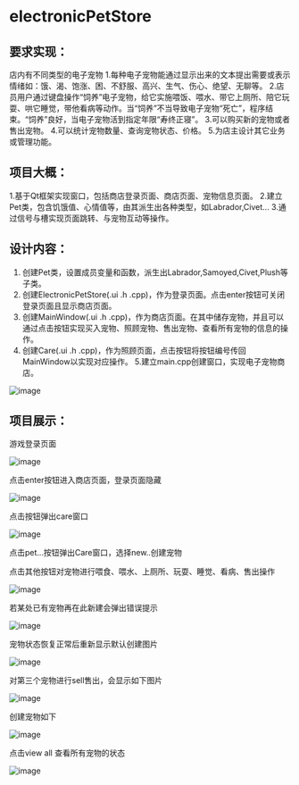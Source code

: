 # **electronicPetStore**
## **要求实现**： 
店内有不同类型的电子宠物
1.每种电子宠物能通过显示出来的文本提出需要或表示情绪如：饿、渴、饱涨、困、不舒服、高兴、生气、伤心、绝望、无聊等。
2.店员用户通过键盘操作“饲养”电子宠物，给它实施喂饭、喂水、带它上厕所、陪它玩耍、哄它睡觉，带他看病等动作。当“饲养”不当导致电子宠物“死亡”，程序结束。“饲养”良好，当电子宠物活到指定年限“寿终正寝”。
3.可以购买新的宠物或者售出宠物。
4.可以统计宠物数量、查询宠物状态、价格。
5.为店主设计其它业务或管理功能。
## **项目大概**：
1.基于Qt框架实现窗口，包括商店登录页面、商店页面、宠物信息页面。
2.建立Pet类，包含饥饿值、心情值等，由其派生出各种类型，如Labrador,Civet…
3.通过信号与槽实现页面跳转、与宠物互动等操作。
## **设计内容**：
1. 创建Pet类，设置成员变量和函数，派生出Labrador,Samoyed,Civet,Plush等子类。
2. 创建ElectronicPetStore(.ui .h .cpp)，作为登录页面。点击enter按钮可关闭登录页面且显示商店页面。
3. 创建MainWindow(.ui .h .cpp)，作为商店页面。在其中储存宠物，并且可以通过点击按钮实现买入宠物、照顾宠物、售出宠物、查看所有宠物的信息的操作。
4. 创建Care(.ui .h .cpp)，作为照顾页面，点击按钮将按钮编号传回MainWindow以实现对应操作。
5.建立main.cpp创建窗口，实现电子宠物商店。

![image](https://github.com/Jyue3390/electronicPetStore/assets/116416572/6d5b1fd4-3984-4dfb-a875-0ae29bd6b91e)
## **项目展示**：
游戏登录页面

![image](https://github.com/Jyue3390/electronicPetStore/assets/116416572/8e1fd7d9-88f4-424b-b202-ed328b368840)

 点击enter按钮进入商店页面，登录页面隐藏
 
 ![image](https://github.com/Jyue3390/electronicPetStore/assets/116416572/f0357c41-15d9-40f2-9c92-8be61d677a4b)
 
 点击按钮弹出care窗口

 ![image](https://github.com/Jyue3390/electronicPetStore/assets/116416572/fa8994c9-9baa-417b-a1c5-22bae9395b18)

点击pet...按钮弹出Care窗口，选择new..创建宠物

点击其他按钮对宠物进行喂食、喂水、上厕所、玩耍、睡觉、看病、售出操作

![image](https://github.com/Jyue3390/electronicPetStore/assets/116416572/410d1c1a-4143-4c5f-be60-3c1d07ce706b)
 
 若某处已有宠物再在此新建会弹出错误提示
 
 ![image](https://github.com/Jyue3390/electronicPetStore/assets/116416572/9107eb0e-71dd-466f-b22b-38c2e6da7859)

宠物状态恢复正常后重新显示默认创建图片

![image](https://github.com/Jyue3390/electronicPetStore/assets/116416572/1bb53dc2-812a-4206-9f84-ed8513650033)

 对第三个宠物进行sell售出，会显示如下图片 

![image](https://github.com/Jyue3390/electronicPetStore/assets/116416572/8b376c98-1713-4206-908c-6276adf3b64e)

创建宠物如下 

![image](https://github.com/Jyue3390/electronicPetStore/assets/116416572/0466f5ce-eda7-424a-b5b4-4f7d4e7f2d4e)

点击view all 查看所有宠物的状态 

![image](https://github.com/Jyue3390/electronicPetStore/assets/116416572/fb7dbe09-0cd7-46d1-bb5f-34f4e17cc5d7)
